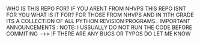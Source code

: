 WHO IS THIS REPO FOR?
	IF YOU ARENT FROM NHVPS THIS REPO ISNT FOR YOU
WHAT IS IT FOR?
	FOR THOSE FROM NHVPS AND IN 11TH GRADE ITS A COLLECTION OF ALL PYTHON REVISION PROGRAMS..
IMPORTANT ANNOUNCEMENTS :
	NOTE: I USSUALLY DO NOT RUN THE CODE BEFORE COMMITING -->> IF THERE ARE ANY BUGS OR TYPOS DO LET ME KNOW
